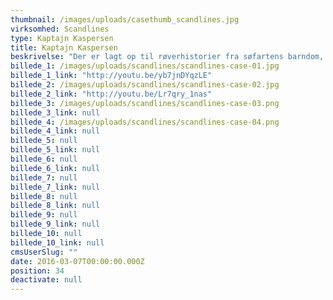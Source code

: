```yaml
---
thumbnail: /images/uploads/casethumb_scandlines.jpg
virksomhed: Scandlines
type: Kaptajn Kaspersen
title: Kaptajn Kaspersen
beskrivelse: "Der er lagt op til røverhistorier fra søfartens barndom, når vi ruller Scandlines nye reklameunivers ud. Budskabet i det nye reklameunivers er, at ”Der er nu noget ved at sejle. Især nu om dage med de mange bekvemmeligheder man finder på Scandlines-færgerne.” I gamle dage var det at sejle derimod en helt anden historie, kan vi forstå på Kaptajn Kaspersen, som i skikkelse af skuespilleren Tommy Kenter, der - iført sømandslook og fuldskæg - er frontfiguren i Scandlines nye reklameunivers, i form af tv-spots og massiv online-tilstedeværelse."
billede_1: /images/uploads/scandlines/scandlines-case-01.jpg
billede_1_link: "http://youtu.be/yb7jnDYqzLE"
billede_2: /images/uploads/scandlines/scandlines-case-02.jpg
billede_2_link: "http://youtu.be/Lr7qry_1nas"
billede_3: /images/uploads/scandlines/scandlines-case-03.png
billede_3_link: null
billede_4: /images/uploads/scandlines/scandlines-case-04.png
billede_4_link: null
billede_5: null
billede_5_link: null
billede_6: null
billede_6_link: null
billede_7: null
billede_7_link: null
billede_8: null
billede_8_link: null
billede_9: null
billede_9_link: null
billede_10: null
billede_10_link: null
cmsUserSlug: ""
date: 2016-03-07T00:00:00.000Z
position: 34
deactivate: null
---
```


